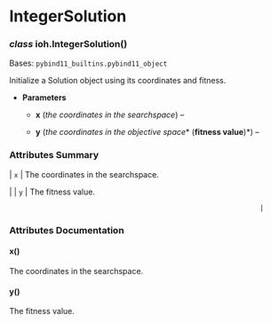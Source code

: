 # IntegerSolution


### _class_ ioh.IntegerSolution()
Bases: `pybind11_builtins.pybind11_object`

Initialize a Solution object using its coordinates and fitness.


* **Parameters**

    
    * **x** (*the coordinates in the searchspace*) – 


    * **y** (*the coordinates in the objective space** (**fitness value**)*) – 


### Attributes Summary

| `x`
 | The coordinates in the searchspace.

 |
| `y`
                                          | The fitness value.

                                                                   |
### Attributes Documentation


#### x()
The coordinates in the searchspace.


#### y()
The fitness value.
